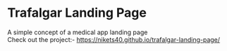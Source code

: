 # Trafalgar Landing Page

A simple concept of a medical app landing page  
Check out the project:- https://nikets40.github.io/trafalgar-landing-page/
